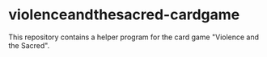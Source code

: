 # violenceandthesacred-cardgame
This repository contains a helper program for the card game "Violence and the Sacred".
